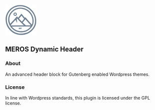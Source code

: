<a href="https://mirrorandmountain.com" target="_blank"><img src="https://github.com/mirror-and-mountain/assets/raw/main/logos/png/mm-logo-slate-transparent-512.png" width="100" alt="MIRROR AND MOUNTAIN Logo"></a>

## MEROS Dynamic Header

### About
An advanced header block for Gutenberg enabled Wordpress themes.

### License 
In line with Wordpress standards, this plugin is licensed under the GPL license.
